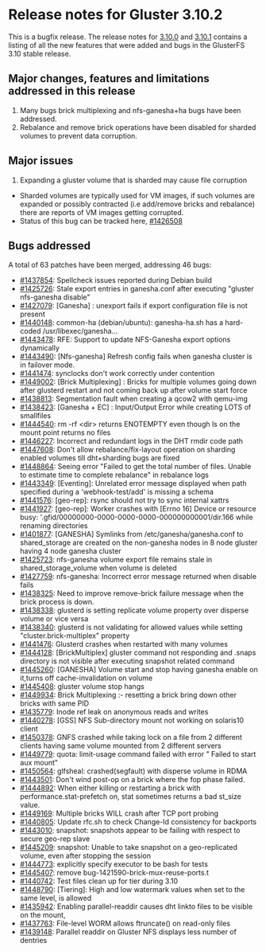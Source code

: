 # Release notes for Gluster 3.10.2

This is a bugfix release. The release notes for [3.10.0](3.10.0.md) and
[3.10.1](3.10.1.md)
contains a listing of all the new features that were added and
bugs in the GlusterFS 3.10 stable release.

## Major changes, features and limitations addressed in this release
1. Many bugs brick multiplexing and nfs-ganesha+ha bugs have been addressed.
2. Rebalance and remove brick operations have been disabled for sharded volumes
   to prevent data corruption.


## Major issues
1. Expanding a gluster volume that is sharded may cause file corruption
- Sharded volumes are typically used for VM images, if such volumes are
expanded or possibly contracted (i.e add/remove bricks and rebalance)
there are reports of VM images getting corrupted.
- Status of this bug can be tracked here, [#1426508](https://bugzilla.redhat.com/1426508)


## Bugs addressed

A total of 63 patches have been merged, addressing 46 bugs:

- [#1437854](https://bugzilla.redhat.com/1437854): Spellcheck issues reported during Debian build
- [#1425726](https://bugzilla.redhat.com/1425726): Stale export entries in ganesha.conf after executing "gluster nfs-ganesha disable"
- [#1427079](https://bugzilla.redhat.com/1427079): [Ganesha] : unexport fails if export configuration file is not present
- [#1440148](https://bugzilla.redhat.com/1440148): common-ha (debian/ubuntu): ganesha-ha.sh has a hard-coded /usr/libexec/ganesha...
- [#1443478](https://bugzilla.redhat.com/1443478): RFE: Support to update NFS-Ganesha export options dynamically
- [#1443490](https://bugzilla.redhat.com/1443490): [Nfs-ganesha] Refresh config fails when ganesha cluster is in failover mode.
- [#1441474](https://bugzilla.redhat.com/1441474): synclocks don't work correctly under contention
- [#1449002](https://bugzilla.redhat.com/1449002): [Brick Multiplexing] : Bricks for multiple volumes going down after glusterd restart and not coming back up after volume start force
- [#1438813](https://bugzilla.redhat.com/1438813): Segmentation fault when creating a qcow2 with qemu-img
- [#1438423](https://bugzilla.redhat.com/1438423): [Ganesha + EC] : Input/Output Error while creating LOTS of smallfiles
- [#1444540](https://bugzilla.redhat.com/1444540): rm -rf \<dir\> returns ENOTEMPTY even though ls on the mount point returns no files
- [#1446227](https://bugzilla.redhat.com/1446227): Incorrect and redundant logs in the DHT rmdir code path
- [#1447608](https://bugzilla.redhat.com/1447608): Don't allow rebalance/fix-layout operation on sharding enabled volumes till dht+sharding bugs are fixed
- [#1448864](https://bugzilla.redhat.com/1448864): Seeing error "Failed to get the total number of files. Unable to estimate time to complete rebalance" in rebalance logs
- [#1443349](https://bugzilla.redhat.com/1443349): [Eventing]: Unrelated error message displayed when path specified during a 'webhook-test/add' is missing a schema
- [#1441576](https://bugzilla.redhat.com/1441576): [geo-rep]: rsync should not try to sync internal xattrs
- [#1441927](https://bugzilla.redhat.com/1441927): [geo-rep]: Worker crashes with [Errno 16] Device or resource busy: '.gfid/00000000-0000-0000-0000-000000000001/dir.166 while renaming directories
- [#1401877](https://bugzilla.redhat.com/1401877): [GANESHA]  Symlinks from /etc/ganesha/ganesha.conf to shared\_storage are created  on the non-ganesha  nodes in 8 node gluster having 4 node ganesha cluster
- [#1425723](https://bugzilla.redhat.com/1425723): nfs-ganesha volume export file remains stale in shared\_storage\_volume when volume is deleted
- [#1427759](https://bugzilla.redhat.com/1427759): nfs-ganesha: Incorrect error message returned when disable fails
- [#1438325](https://bugzilla.redhat.com/1438325): Need to improve remove-brick failure message when the brick process is down.
- [#1438338](https://bugzilla.redhat.com/1438338): glusterd is setting replicate volume property over disperse volume or vice versa
- [#1438340](https://bugzilla.redhat.com/1438340): glusterd is not validating for allowed values while setting "cluster.brick-multiplex"  property
- [#1441476](https://bugzilla.redhat.com/1441476): Glusterd crashes when restarted with many volumes
- [#1444128](https://bugzilla.redhat.com/1444128): [BrickMultiplex] gluster command not responding and .snaps directory is not visible after executing snapshot related command
- [#1445260](https://bugzilla.redhat.com/1445260): [GANESHA] Volume start and stop having ganesha enable on it,turns off cache-invalidation on volume
- [#1445408](https://bugzilla.redhat.com/1445408): gluster volume stop hangs
- [#1449934](https://bugzilla.redhat.com/1449934): Brick Multiplexing :- resetting a brick bring down other bricks with same PID
- [#1435779](https://bugzilla.redhat.com/1435779): Inode ref leak on anonymous reads and writes
- [#1440278](https://bugzilla.redhat.com/1440278): [GSS] NFS Sub-directory mount not working on solaris10 client
- [#1450378](https://bugzilla.redhat.com/1450378): GNFS crashed while taking lock on a file from 2 different clients having same volume mounted from 2 different servers
- [#1449779](https://bugzilla.redhat.com/1449779): quota: limit-usage command failed  with error " Failed to start aux mount"
- [#1450564](https://bugzilla.redhat.com/1450564): glfsheal: crashed(segfault) with disperse volume in RDMA
- [#1443501](https://bugzilla.redhat.com/1443501): Don't wind post-op on a brick where the fop phase failed.
- [#1444892](https://bugzilla.redhat.com/1444892): When either killing or restarting a brick with performance.stat-prefetch on, stat sometimes returns a bad st\_size value.
- [#1449169](https://bugzilla.redhat.com/1449169): Multiple bricks WILL crash after TCP port probing
- [#1440805](https://bugzilla.redhat.com/1440805): Update rfc.sh to check Change-Id consistency for backports
- [#1443010](https://bugzilla.redhat.com/1443010): snapshot: snapshots appear to be failing with respect to secure geo-rep slave
- [#1445209](https://bugzilla.redhat.com/1445209): snapshot: Unable to take snapshot on a geo-replicated volume, even after stopping the session
- [#1444773](https://bugzilla.redhat.com/1444773): explicitly specify executor to be bash for tests
- [#1445407](https://bugzilla.redhat.com/1445407): remove bug-1421590-brick-mux-reuse-ports.t
- [#1440742](https://bugzilla.redhat.com/1440742): Test files clean up for tier during 3.10
- [#1448790](https://bugzilla.redhat.com/1448790): [Tiering]: High and low watermark values  when set to the same level, is allowed
- [#1435942](https://bugzilla.redhat.com/1435942): Enabling parallel-readdir causes dht linkto files to be visible on the mount,
- [#1437763](https://bugzilla.redhat.com/1437763): File-level WORM allows ftruncate() on read-only files
- [#1439148](https://bugzilla.redhat.com/1439148): Parallel readdir on Gluster NFS displays less number of dentries

